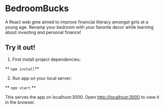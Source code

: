 # BedroomBucks
A React web gme aimed to improve financial literacy amongst girls at a young age. Revamp your bedroom with your favorite decor while learning about investing and personal finance! 

## Try it out!
1. First install project dependencies:

** `npm install`**

2. Run app on your local server:

** `npm start` ** 

This serves the app on localhost:3000. 
Open [http://localhost:3000](http://localhost:3000) to view it in the browser.
